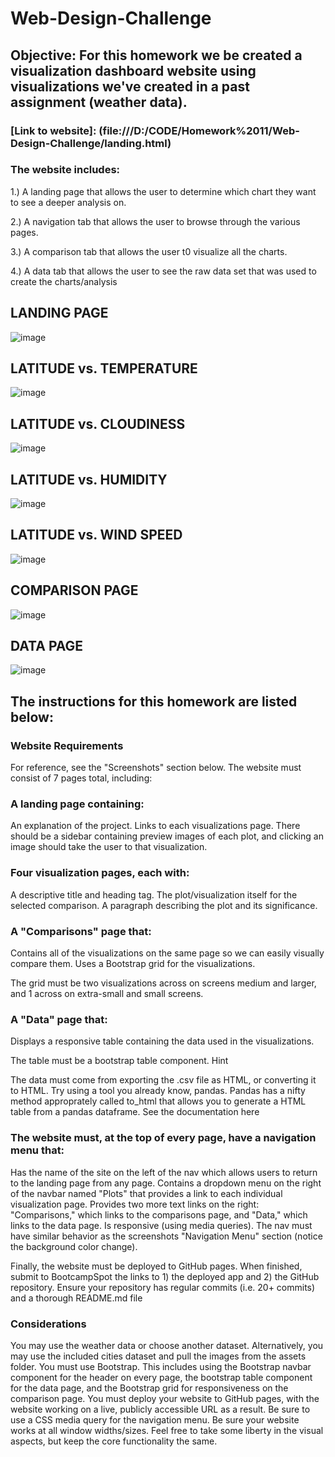 # Web-Design-Challenge

## Objective: For this homework we be created a visualization dashboard website using visualizations we've created in a past assignment (weather data).

### [Link to website]: (file:///D:/CODE/Homework%2011/Web-Design-Challenge/landing.html)

### The website includes:
1.) A landing page that allows the user to determine which chart they want to see a deeper analysis on.

2.) A navigation tab that allows the user to browse through the various pages.

3.) A comparison tab that allows the user t0 visualize all the charts.

4.) A data tab that allows the user to see the raw data set that was used to create the charts/analysis



## LANDING PAGE

![image](https://user-images.githubusercontent.com/83014623/126922347-e616221c-3f28-45c1-9c3f-d7485d10bb60.png)

## LATITUDE vs. TEMPERATURE

![image](https://user-images.githubusercontent.com/83014623/126922650-2a23e61a-8bf8-41b0-b2c4-d99a72d4e1cb.png)

## LATITUDE vs. CLOUDINESS

![image](https://user-images.githubusercontent.com/83014623/126922799-f0b4f2bd-6413-480c-a174-c05cadee7256.png)

## LATITUDE vs. HUMIDITY

![image](https://user-images.githubusercontent.com/83014623/126922919-70d55e9a-484b-48ff-ba25-d9f5724cbc86.png)

## LATITUDE vs. WIND SPEED

![image](https://user-images.githubusercontent.com/83014623/126923057-d5e06270-1dea-4ed5-8d81-6a66d28a8a9d.png)

## COMPARISON PAGE

![image](https://user-images.githubusercontent.com/83014623/126923251-b258b730-296d-4a5e-9d0c-3b198425d0f8.png)

## DATA PAGE

![image](https://user-images.githubusercontent.com/83014623/126923318-a8787192-731b-410a-88f7-f0e038ccf2f9.png)



## The instructions for this homework are listed below:

### Website Requirements
For reference, see the "Screenshots" section below.
The website must consist of 7 pages total, including:

### A landing page containing:

An explanation of the project.
Links to each visualizations page. There should be a sidebar containing preview images of each plot, and clicking an image should take the user to that visualization.


### Four visualization pages, each with:

A descriptive title and heading tag.
The plot/visualization itself for the selected comparison.
A paragraph describing the plot and its significance.

### A "Comparisons" page that:

Contains all of the visualizations on the same page so we can easily visually compare them.
Uses a Bootstrap grid for the visualizations.

The grid must be two visualizations across on screens medium and larger, and 1 across on extra-small and small screens.

### A "Data" page that:

Displays a responsive table containing the data used in the visualizations.

The table must be a bootstrap table component. Hint

The data must come from exporting the .csv file as HTML, or converting it to HTML. Try using a tool you already know, pandas. Pandas has a nifty method approprately called to_html that allows you to generate a HTML table from a pandas dataframe. See the documentation here

### The website must, at the top of every page, have a navigation menu that:

Has the name of the site on the left of the nav which allows users to return to the landing page from any page.
Contains a dropdown menu on the right of the navbar named "Plots" that provides a link to each individual visualization page.
Provides two more text links on the right: "Comparisons," which links to the comparisons page, and "Data," which links to the data page.
Is responsive (using media queries). The nav must have similar behavior as the screenshots "Navigation Menu" section (notice the background color change).

Finally, the website must be deployed to GitHub pages.
When finished, submit to BootcampSpot the links to 1) the deployed app and 2) the GitHub repository.
Ensure your repository has regular commits (i.e. 20+ commits) and a thorough README.md file

### Considerations

You may use the weather data or choose another dataset. Alternatively, you may use the included cities dataset and pull the images from the assets folder.
You must use Bootstrap. This includes using the Bootstrap navbar component for the header on every page, the bootstrap table component for the data page, and the Bootstrap grid for responsiveness on the comparison page.
You must deploy your website to GitHub pages, with the website working on a live, publicly accessible URL as a result.
Be sure to use a CSS media query for the navigation menu.
Be sure your website works at all window widths/sizes.
Feel free to take some liberty in the visual aspects, but keep the core functionality the same.
